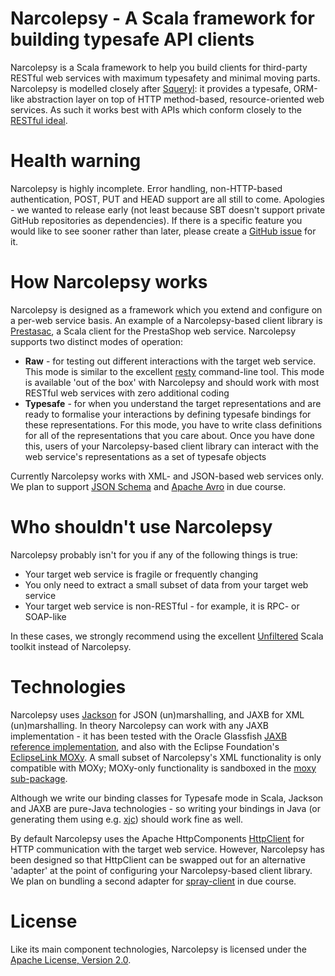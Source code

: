 # Narcolepsy - A Scala framework for building typesafe API clients

Narcolepsy is a Scala framework to help you build clients for third-party RESTful web services with maximum typesafety and minimal moving parts. Narcolepsy is modelled closely after [Squeryl](http://squeryl.org/): it provides a typesafe, ORM-like abstraction layer on top of HTTP method-based, resource-oriented web services. As such it works best with APIs which conform closely to the [RESTful ideal](http://blog.steveklabnik.com/posts/2011-07-03-nobody-understands-rest-or-http).

# Health warning

Narcolepsy is highly incomplete. Error handling, non-HTTP-based authentication, POST, PUT and HEAD support are all still to come. Apologies - we wanted to release early (not least because SBT doesn't support private GitHub repositories as dependencies). If there is a specific feature you would like to see sooner rather than later, please create a [GitHub issue](https://github.com/orderly/narcolepsy-scala/issues) for it.

# How Narcolepsy works

Narcolepsy is designed as a framework which you extend and configure on a per-web service basis. An example of a Narcolepsy-based client library is [Prestasac](https://github.com/orderly/codeigniter-paypal-ipn), a Scala client for the PrestaShop web service. Narcolepsy supports two distinct modes of operation:

* **Raw** - for testing out different interactions with the target web service. This mode is similar to the excellent [resty](https://github.com/micha/resty) command-line tool. This mode is available 'out of the box' with Narcolepsy and should work with most RESTful web services with zero additional coding
* **Typesafe** - for when you understand the target representations and are ready to formalise your interactions by defining typesafe bindings for these representations. For this mode, you have to write class definitions for all of the representations that you care about. Once you have done this, users of your Narcolepsy-based client library can interact with the web service's representations as a set of typesafe objects

Currently Narcolepsy works with XML- and JSON-based web services only. We plan to support [JSON Schema](http://json-schema.org/) and [Apache Avro](http://avro.apache.org/docs/1.4.0/index.html) in due course.

# Who shouldn't use Narcolepsy

Narcolepsy probably isn't for you if any of the following things is true:

* Your target web service is fragile or frequently changing
* You only need to extract a small subset of data from your target web service
* Your target web service is non-RESTful - for example, it is RPC- or SOAP-like

In these cases, we strongly recommend using the excellent [Unfiltered](http://unfiltered.databinder.net/Unfiltered.html) Scala toolkit instead of Narcolepsy. 

# Technologies

Narcolepsy uses [Jackson](http://jackson.codehaus.org/) for JSON (un)marshalling, and JAXB for XML (un)marshalling. In theory Narcolepsy can work with any JAXB implementation - it has been tested with the Oracle Glassfish [JAXB reference implementation](http://jaxb.java.net/), and also with the Eclipse Foundation's [EclipseLink MOXy](http://eclipse.org/eclipselink/moxy.php). A small subset of Narcolepsy's XML functionality is only compatible with MOXy; MOXy-only functionality is sandboxed in the [moxy sub-package](https://github.com/orderly/narcolepsy-scala/tree/master/src/main/scala/co/orderly/narcolepsy/marshallers/xml/moxy).

Although we write our binding classes for Typesafe mode in Scala, Jackson and JAXB are pure-Java technologies - so writing your bindings in Java (or generating them using e.g. [xjc](http://docs.oracle.com/javase/6/docs/technotes/tools/share/xjc.html)) should work fine as well.

By default Narcolepsy uses the Apache HttpComponents [HttpClient](http://hc.apache.org/httpcomponents-client-ga/) for HTTP communication with the target web service. However, Narcolepsy has been designed so that HttpClient can be swapped out for an alternative 'adapter' at the point of configuring your Narcolepsy-based client library. We plan on bundling a second adapter for [spray-client](https://github.com/spray/spray/wiki/spray-client) in due course.

# License

Like its main component technologies, Narcolepsy is licensed under the [Apache License, Version 2.0](http://www.apache.org/licenses/LICENSE-2.0.html). 
